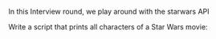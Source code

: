 In this Interview round, we play around with the starwars API

Write a script that prints all characters of a Star Wars movie:
